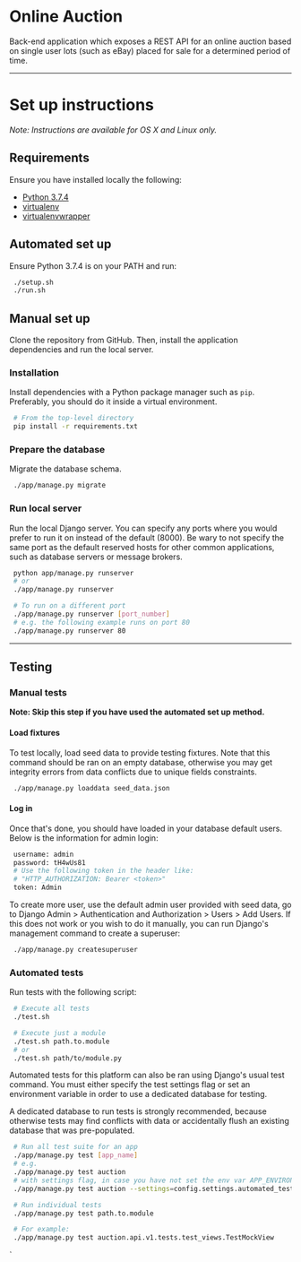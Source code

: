 Online Auction
=======
Back-end application which exposes a REST API for an online auction based on
single user lots (such as eBay) placed for sale for a determined period of time.

--------

# Set up instructions

_Note: Instructions are available for OS X and Linux only._

## Requirements
Ensure you have installed locally the following:
* [Python 3.7.4](https://www.python.org/downloads/release/python-374/)
* [virtualenv](https://pypi.org/project/virtualenv/)
* [virtualenvwrapper](https://pypi.org/project/virtualenvwrapper/)

## Automated set up
Ensure Python 3.7.4 is on your PATH and run:
```bash
 ./setup.sh
 ./run.sh
``` 

## Manual set up
Clone the repository from GitHub. Then, install the application dependencies 
and run the local server.

### Installation
Install dependencies with a Python package manager such as `pip`. 
Preferably, you should do it inside a virtual environment.
```bash
 # From the top-level directory
 pip install -r requirements.txt
```

### Prepare the database
Migrate the database schema.
```bash
 ./app/manage.py migrate
```

### Run local server
Run the local Django server. You can specify any ports where you would prefer 
to run it on instead of the default (8000). Be wary to not specify the same
port as the default reserved hosts for other common applications, such as 
database servers or message brokers.
```bash
 python app/manage.py runserver
 # or
 ./app/manage.py runserver

 # To run on a different port
 ./app/manage.py runserver [port_number]
 # e.g. the following example runs on port 80
 ./app/manage.py runserver 80
```

--------

## Testing
### Manual tests

**Note: Skip this step if you have used the automated set up method.**

#### Load fixtures
To test locally, load seed data to provide testing fixtures. Note that this 
command should be ran on an empty database, otherwise you may get integrity
errors from data conflicts due to unique fields constraints.
```bash
 ./app/manage.py loaddata seed_data.json
```

#### Log in
Once that's done, you should have loaded in your database default users. 
Below is the information for admin login:
```bash
 username: admin
 password: tH4wUs81
 # Use the following token in the header like: 
 # "HTTP_AUTHORIZATION: Bearer <token>"
 token: Admin
```
To create more user, use the default admin user provided with seed data, 
go to Django Admin > Authentication and Authorization > Users > Add Users. 
If this does not work or you wish to do it manually, you can run Django's 
management command to create a superuser:
```bash
 ./app/manage.py createsuperuser
``` 

### Automated tests
Run tests with the following script:
```bash
 # Execute all tests
 ./test.sh

 # Execute just a module
 ./test.sh path.to.module
 # or
 ./test.sh path/to/module.py
```

Automated tests for this platform can also be ran using Django's usual test 
command. You must either specify the test settings flag or set an environment 
variable in order to use a dedicated database for testing. 

A dedicated database to run tests is strongly recommended, because otherwise 
tests may find conflicts with data or accidentally flush an existing database 
that was pre-populated.
```bash
 # Run all test suite for an app
 ./app/manage.py test [app_name]
 # e.g.
 ./app/manage.py test auction
 # with settings flag, in case you have not set the env var APP_ENVIRONMENT
 ./app/manage.py test auction --settings=config.settings.automated_tests

 # Run individual tests
 ./app/manage.py test path.to.module

 # For example:
 ./app/manage.py test auction.api.v1.tests.test_views.TestMockView
```
`